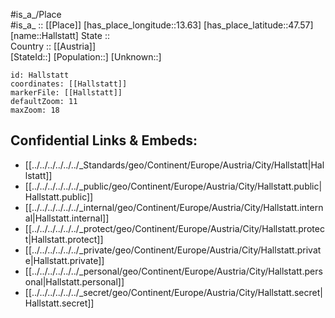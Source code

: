 ﻿---
location: [47.57,13.63] 
mapzoom: [7,12] 
mapmarker: city 
type: City
tags:
- geo/City


SpocWebEntityId: 30731
isDeleted: false
confidential: public

---
#is_a_/Place  
#is_a_ :: [[Place]] 
[has_place_longitude::13.63] 
[has_place_latitude::47.57] 
[name::Hallstatt] 
State ::  
Country :: [[Austria]]  
[StateId::] 
[Population::] 
[Unknown::] 


```leaflet
id: Hallstatt
coordinates: [[Hallstatt]] 
markerFile: [[Hallstatt]] 
defaultZoom: 11 
maxZoom: 18
```


## Confidential Links & Embeds: 
- [[../../../../../../_Standards/geo/Continent/Europe/Austria/City/Hallstatt|Hallstatt]] 
- [[../../../../../../_public/geo/Continent/Europe/Austria/City/Hallstatt.public|Hallstatt.public]] 
- [[../../../../../../_internal/geo/Continent/Europe/Austria/City/Hallstatt.internal|Hallstatt.internal]] 
- [[../../../../../../_protect/geo/Continent/Europe/Austria/City/Hallstatt.protect|Hallstatt.protect]] 
- [[../../../../../../_private/geo/Continent/Europe/Austria/City/Hallstatt.private|Hallstatt.private]] 
- [[../../../../../../_personal/geo/Continent/Europe/Austria/City/Hallstatt.personal|Hallstatt.personal]] 
- [[../../../../../../_secret/geo/Continent/Europe/Austria/City/Hallstatt.secret|Hallstatt.secret]] 
